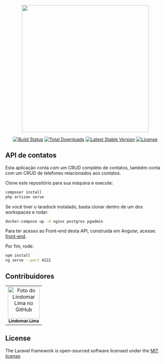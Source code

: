 <p align="center"><a href="https://laravel.com" target="_blank"><img src="https://raw.githubusercontent.com/laravel/art/master/logo-lockup/5%20SVG/2%20CMYK/1%20Full%20Color/laravel-logolockup-cmyk-red.svg" width="400"></a></p>

<p align="center">
<a href="https://travis-ci.org/laravel/framework"><img src="https://travis-ci.org/laravel/framework.svg" alt="Build Status"></a>
<a href="https://packagist.org/packages/laravel/framework"><img src="https://img.shields.io/packagist/dt/laravel/framework" alt="Total Downloads"></a>
<a href="https://packagist.org/packages/laravel/framework"><img src="https://img.shields.io/packagist/v/laravel/framework" alt="Latest Stable Version"></a>
<a href="https://packagist.org/packages/laravel/framework"><img src="https://img.shields.io/packagist/l/laravel/framework" alt="License"></a>
</p>

## API de contatos

Esta aplicação conta com um CRUD completo de contatos, também conta com um CRUD de telefones relacionados aos contatos.

Clone este repositório para sua máquina e execute:

```bash
composer install 
php artisan serve
```
Se você tiver o laradock instalado, basta clonar dentro de um dos workspaces e rodar:

```bash
docker-compose up -d nginx postgres pgadmin
```

Para ter acesso ao Front-end desta API, construida em Angular, acesse:  [front-end](https://github.com/Lsantos-art/angular-jwt-implementado).

Por fim, rode:

```bash
npm install
ng serve --port 4222
```


## Contribuidores<br>

<table>
  <tr>
    <td align="center">
      <a href="https://github.com/Lsantos-art">
        <img src="https://avatars.githubusercontent.com/u/59149941?v=4" width="100px;" alt="Foto do Lindomar Lima no GitHub"/><br>
        <sub>
          <b>Lindomar Lima</b>
        </sub>
      </a>
    </td>
  </tr>
</table>



## License

The Laravel framework is open-sourced software licensed under the [MIT license](https://opensource.org/licenses/MIT).
